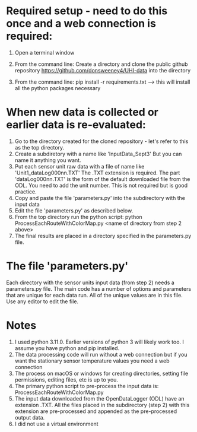 # Required setup - need to do this once and a web connection is required:

1. Open a terminal window

2. From the command line: Create a directory and clone the public github repository https://github.com/donsweeney4/UHI-data into the directory

3. From the command line: pip install -r requirements.txt --> this will install all the python packages necessary

# When new data is collected or earlier data is re-evaluated:

1. Go to the directory created for the cloned repository - let's refer to this as the top directory.
2. Create a subdiretory with a name like 'InputData_Sept3' But you can name it anything you want.
3. Put each sensor unit raw data with a file of name like 'Unit1_dataLog000nn.TXT' The .TXT extension is required.
   The part 'dataLog000nn.TXT' is the form of the default downloaded file from the ODL. You need to add the unit number. This is not required but is good practice.
4. Copy and paste the file 'parameters.py' into the subdirectory with the input data
5. Edit the file 'parameters.py' as described below.
6. From the top directory run the python script: python ProcessEachRouteWithColorMap.py <name of directory from step 2 above>
7. The final results are placed in a directory specified in the parameters.py file.

# The file 'parameters.py'

Each directory with the sensor units input data (from step 2) needs a parameters.py file. The main code has a number of options and parameters that are unique for each data run. All of the unique values are in this file. Use any editor to edit the file.

# Notes

1. I used python 3.11.0. Earlier versions of python 3 will likely work too. I assume you have python and pip installed.
2. The data processing code will run without a web connection but if you want the stationary sensor temperature values you need a web connection
3. The process on macOS or windows for creating directories, setting file permissions, editing files, etc is up to you.
4. The primary python script to pre-process the input data is: ProcessEachRouteWithColorMap.py
5. The input data downloaded from the OpenDataLogger (ODL) have an extension .TXT. All the files placed in the subdirectory (step 2) with this extension are pre-processed and appended as the pre-processed output data.
6. I did not use a virtual environment
